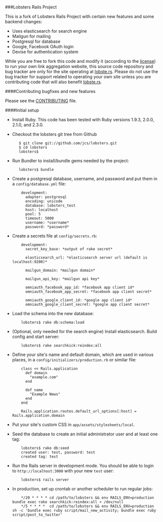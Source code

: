 ###Lobsters Rails Project

This is a fork of Lobsters Rails Project with certain new features and some backend changes:
* Uses elasticsearch for search engine
* Mailgun for mailing
* Postgresql for database
* Google, Facebook OAuth login
* Devise for authentication system

While you are free to fork this code and modify it (according to the [license](https://github.com/jcs/lobsters/blob/master/LICENSE))
to run your own link aggregation website, this source code repository and bug
tracker are only for the site operating at [lobste.rs](https://lobste.rs/).
Please do not use the bug tracker for support related to operating your own
site unless you are contributing code that will also benefit [lobste.rs](https://lobste.rs/).

####Contributing bugfixes and new features

Please see the [CONTRIBUTING](https://github.com/jcs/lobsters/blob/master/CONTRIBUTING.md)
file.

####Initial setup

* Install Ruby.  This code has been tested with Ruby versions 1.9.3, 2.0.0, 2.1.0,
and 2.3.0.

* Checkout the lobsters git tree from Github

         $ git clone git://github.com/jcs/lobsters.git
         $ cd lobsters
         lobsters$ 

* Run Bundler to install/bundle gems needed by the project:

         lobsters$ bundle

* Create a postgresql database, username, and password and put them in a
`config/database.yml` file:

          development:
            adapter: postgresql
            encoding: unicode
            database: lobsters_test
            host: localhost
            pool: 5
            timeout: 5000
            username: *username*
            password: *password*


* Create a secrets file at `config/secrets.rb`:
          
          development:
            secret_key_base: *output of rake secret*

            elasticsearch_url: *elasticsearch server url (default is localhost:9200)*

            mailgun_domain: *mailgun domain*

            mailgun_api_key: *mailgun api key*
  
            omniauth_facebook_app_id: *facebook app client id*
            omniauth_facebook_app_secret: *facebook app client secret*

            omniauth_google_client_id: *google app client id*
            omniauth_google_client_secret: *google app client secret*


* Load the schema into the new database:

          lobsters$ rake db:schema:load


* (Optional, only needed for the search engine) Install elasticsearch.  Build config and start server:

          lobsters$ rake searchkick:reindex:all

* Define your site's name and default domain, which are used in various places,
in a `config/initializers/production.rb` or similar file:

          class << Rails.application
            def domain
              "example.com"
            end
          
            def name
              "Example News"
            end
          end
          
          Rails.application.routes.default_url_options[:host] = Rails.application.domain

* Put your site's custom CSS in `app/assets/stylesheets/local`.

* Seed the database to create an initial administrator user and at least one tag:

          lobsters$ rake db:seed
          created user: test, password: test
          created tag: test

* Run the Rails server in development mode.  You should be able to login to
`http://localhost:3000` with your new `test` user:

          lobsters$ rails server

* In production, set up crontab or another scheduler to run regular jobs:

          */20 * * * * cd /path/to/lobsters && env RAILS_ENV=production bundle exec rake searchkick:reindex:all > /dev/null
          */5 * * * *  cd /path/to/lobsters && env RAILS_ENV=production sh -c 'bundle exec ruby script/mail_new_activity; bundle exec ruby script/post_to_twitter'
